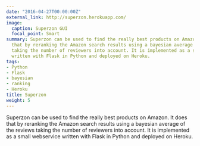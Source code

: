 ```yaml
---
date: "2016-04-27T00:00:00Z"
external_link: http://superzon.herokuapp.com/
image:
  caption: Superzon GUI
  focal_point: Smart
summary: Superzon can be used to find the really best products on Amazon. It does
  that by reranking the Amazon search results using a bayesian average of the reviews
  taking the number of reviewers into account. It is implemented as a small webservice
  written with Flask in Python and deployed on Heroku.
tags:
- Python
- Flask
- bayesian
- ranking
- Heroku
title: Superzon
weight: 5
---
```

Superzon can be used to find the really best products on Amazon. It does that by reranking the Amazon search results using a bayesian average of the reviews taking the number of reviewers into account. It is implemented as a small webservice written with Flask in Python and deployed on Heroku.
